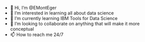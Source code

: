 - 👋 Hi, I’m @EMontEger
- 👀 I’m interested in learning all about data science
- 🌱 I’m currently learning IBM Tools for Data Science
- 💞️ I’m looking to collaborate on anything that will make it more conceptual
- 📫 How to reach me 24/7

<!---
EMontEger/EMontEger is a ✨ special ✨ repository because its `README.md` (this file) appears on your GitHub profile.
You can click the Preview link to take a look at your changes.
--->
